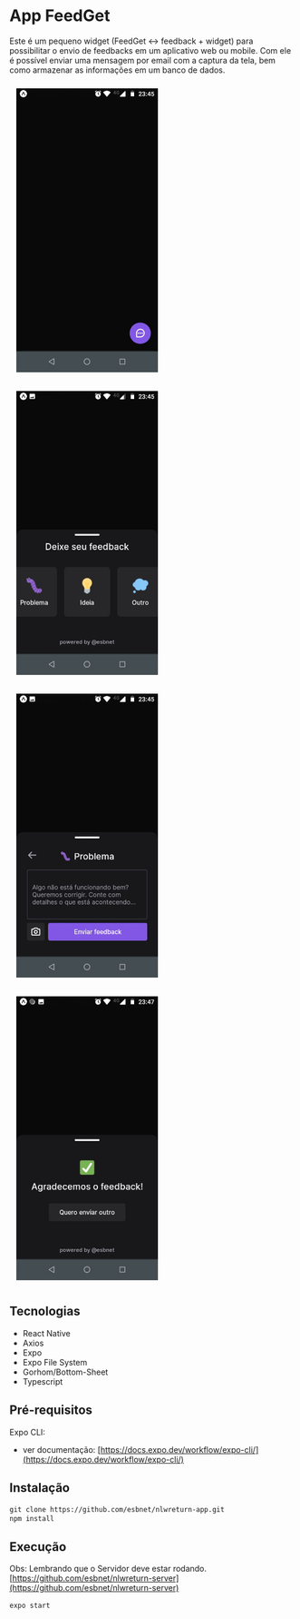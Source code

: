 # App FeedGet 

Este é um pequeno widget (FeedGet ↔  feedback + widget) para possibilitar o envio de feedbacks em um aplicativo web ou mobile. Com ele é possível enviar uma mensagem por email com a captura da tela, bem como armazenar as informações em um banco de dados.

<div style="display: flex; justify-content: center; flex-wrap: wrap; gap: 10px;">
  <span><img src="/doc/tela01.jpeg" style="width: 50%; margin: 10px"></span>
  <span><img src="/doc/tela02.jpeg" style="width: 50%; margin: 10px"></span>
  <span><img src="/doc/tela03.jpeg" style="width: 50%; margin: 10px"></span>
  <span><img src="/doc/tela04.jpeg" style="width: 50%; margin: 10px"></span>
</div>

## Tecnologias

- React Native
- Axios
- Expo
- Expo File System
- Gorhom/Bottom-Sheet
- Typescript

## Pré-requisitos

Expo CLI: 
  - ver documentação: [https://docs.expo.dev/workflow/expo-cli/](https://docs.expo.dev/workflow/expo-cli/)

## Instalação

```
git clone https://github.com/esbnet/nlwreturn-app.git
npm install
```

## Execução

Obs: Lembrando que o Servidor deve estar rodando. [https://github.com/esbnet/nlwreturn-server](https://github.com/esbnet/nlwreturn-server) 
```
expo start
```
